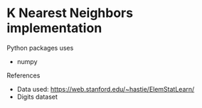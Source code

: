 # K Nearest Neighbors implementation

Python packages uses
* numpy

References
* Data used: https://web.stanford.edu/~hastie/ElemStatLearn/
* Digits dataset